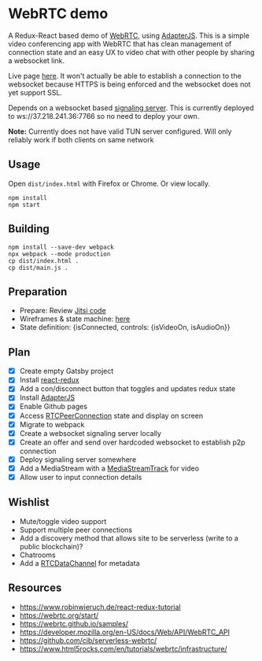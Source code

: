 # WebRTC demo

A Redux-React based demo of [WebRTC](https://webrtc.org), using [AdapterJS](https://github.com/webrtcHacks/adapter). This is a simple video conferencing app with WebRTC that has clean management of connection state and an easy UX to video chat with other people by sharing a websocket link.

Live page [here](https://marvinmarnold.github.io/webrtc-sample-app/). 
It won't actually be able to establish a connection to the websocket because HTTPS is being enforced and the websocket does not yet support SSL.

Depends on a websocket based [signaling server](https://github.com/marvinmarnold/webrtc-signaling-server). 
This is currently deployed to ws://37.218.241.36:7766 so no need to deploy your own.

**Note:** Currently does not have valid TUN server configured. Will only reliably work if both clients on same network

## Usage
Open `dist/index.html` with Firefox or Chrome. Or view locally.

```
npm install
npm start
```

## Building

```
npm install --save-dev webpack
npx webpack --mode production
cp dist/index.html .
cp dist/main.js .
```

## Preparation
- Prepare: Review [Jitsi code](https://github.com/jitsi/jitsi-meet/tree/master/react)
- Wireframes & state machine: [here](https://docs.geeky.rocks/shared/X1witnE9_cfgg-3uia9VVm0D1_lwjvGmdpT62SPpDSE)
- State definition: {isConnected, controls: {isVideoOn, isAudioOn}}

## Plan
- [x] Create empty Gatsby project 
- [x] Install [react-redux](https://react-redux.js.org/introduction/quick-start)
- [x] Add a con/disconnect button that toggles and updates redux state
- [x] Install [AdapterJS](https://github.com/webrtcHacks/adapter)
- [x] Enable Github pages
- [x] Access [RTCPeerConnection](https://developer.mozilla.org/en-US/docs/Web/API/RTCPeerConnection) state and display on screen
- [x] Migrate to webpack
- [x] Create a websocket signaling server locally
- [x] Create an offer and send over hardcoded websocket to establish p2p connection
- [x] Deploy signaling server somewhere
- [x] Add a MediaStream with a [MediaStreamTrack](https://developer.mozilla.org/en-US/docs/Web/API/MediaStreamTrack) for video  
- [x] Allow user to input connection details

## Wishlist
- Mute/toggle video support
- Support multiple peer connections
- Add a discovery method that allows site to be serverless (write to a public blockchain)?
- Chatrooms
- Add a [RTCDataChannel](https://developer.mozilla.org/en-US/docs/Web/API/RTCDataChannel) for metadata 

## Resources

- https://www.robinwieruch.de/react-redux-tutorial
- https://webrtc.org/start/
- https://webrtc.github.io/samples/
- https://developer.mozilla.org/en-US/docs/Web/API/WebRTC_API
- https://github.com/cjb/serverless-webrtc/
- https://www.html5rocks.com/en/tutorials/webrtc/infrastructure/